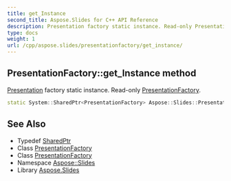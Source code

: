 ```yaml
---
title: get_Instance
second_title: Aspose.Slides for C++ API Reference
description: Presentation factory static instance. Read-only PresentationFactory.
type: docs
weight: 1
url: /cpp/aspose.slides/presentationfactory/get_instance/
---
```

## PresentationFactory::get_Instance method


[Presentation](../../presentation/) factory static instance. Read-only [PresentationFactory](../).

```cpp
static System::SharedPtr<PresentationFactory> Aspose::Slides::PresentationFactory::get_Instance()
```

## See Also

* Typedef [SharedPtr](../../../system/sharedptr/)
* Class [PresentationFactory](../)
* Class [PresentationFactory](../)
* Namespace [Aspose::Slides](../../)
* Library [Aspose.Slides](../../../)
